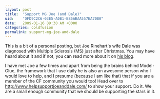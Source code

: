 ```yaml
---
layout: post
title:  "Support MG Joe (and Dale)"
uid:	"DFD9C2C6-03E5-A0B1-E85ABAA557EA7080"
date:   2009-01-16 09:30 AM +0000
categories: coldfusion
permalink: support-mg-joe-and-dale
---
```

This is a bit of a personal posting, but Joe Rinehart's wife Dale was diagnosed with Multiple Sclerosis (MS) just after Christmas. You may have heard about it and if not, you can read more about it on <a href="http://firemoss.com/post.cfm/my-wife-dale-rinehart-has-ms-and-a-great-attitude" title="My wife, Dale Rinehart, has MS (and a great attitude!) | Joe Rinehart on ColdFusion, Flex, and Java">his blog</a>.

<p>
I have met Joe a few times and apart from being the brains behind Model-Glue, the framework that I use daily he is also an awesome person who I would love to help, and I presume (because I am like that) that if you are a member of the CF community you would too! Head over to <a href="http://www.helpsupportjoeanddale.com/" title="Dale Rinehart Donations">http://www.helpsupportjoeanddale.com/</a> to show your support. Do it. We are a small enough community that we should be supporting the stars in it.

<p>